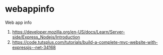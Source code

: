 # webappinfo
Web app info

1. https://developer.mozilla.org/en-US/docs/Learn/Server-side/Express_Nodejs/Introduction
2. https://code.tutsplus.com/tutorials/build-a-complete-mvc-website-with-expressjs--net-34168























